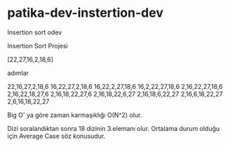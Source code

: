 # patika-dev-instertion-dev
Insertion sort odev


Insertion Sort Projesi

[22,27,16,2,18,6]

adımlar

22,16,27,2,18,6
16,22,27,2,18,6
16,22,2,27,18,6
16,2,22,27,18,6
2,16,22,27,18,6
2,16,22,18,27,6
2,16,18,22,27,6
2,16,18,22,6,27
2,16,18,6,22,27
2,16,6,18,22,27
2,6,16,18,22,27


Big O' ya göre zaman karmaşıklığı O(N^2) olur.

Dizi soralandıktan sonra 18 dizinin 3.elemanı olur. Ortalama durum olduğu için Average Case söz konusudur.

